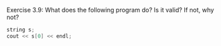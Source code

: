 Exercise 3.9: What does the following program do? Is it valid? If not, why not?

```c++
string s;
cout << s[0] << endl;
```